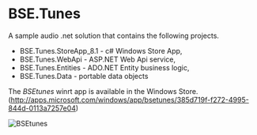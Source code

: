 BSE.Tunes
=========
A sample audio .net solution that contains the following projects. 

- BSE.Tunes.StoreApp_8.1 - c# Windows Store App,
- BSE.Tunes.WebApi - ASP.NET Web Api service,
- BSE.Tunes.Entities - ADO.NET Entity business logic,
- BSE.Tunes.Data - portable data objects

The *BSEtunes* winrt app is available in the Windows Store.
(http://apps.microsoft.com/windows/app/bsetunes/385d719f-f272-4995-844d-0113a7257e04)

![BSEtunes](https://cloud.githubusercontent.com/assets/6463194/3687763/1143694e-132d-11e4-9464-a55b7a5c9a6f.jpg)
